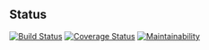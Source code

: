 ## Status
[![Build Status](https://travis-ci.org/james-chege/books-api.svg?branch=develop)](https://travis-ci.org/james-chege/books-api)
[![Coverage Status](https://coveralls.io/repos/github/james-chege/books-api/badge.svg?branch=develop)](https://coveralls.io/github/james-chege/books-api?branch=develop)
[![Maintainability](https://api.codeclimate.com/v1/badges/d2b24270cee2dd07f6bd/maintainability)](https://codeclimate.com/github/james-chege/books-api/maintainability)
